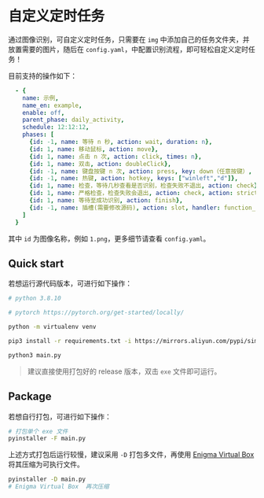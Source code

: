 # 自定义定时任务

通过图像识别，可自定义定时任务，只需要在 `img` 中添加自己的任务文件夹，并放置需要的图片，随后在 `config.yaml`，中配置识别流程，即可轻松自定义定时任务！

目前支持的操作如下：

```yaml
  - {
    name: 示例,
    name_en: example,
    enable: off,
    parent_phase: daily_activity,
    schedule: 12:12:12,
    phases: [
      {id: -1, name: 等待 n 秒, action: wait, duration: n},
      {id: 1, name: 移动鼠标, action: move},
      {id: 1, name: 点击 n 次, action: click, times: n},
      {id: 1, name: 双击, action: doubleClick},
      {id: -1, name: 键盘按键 n 次, action: press, key: down（任意按键）, times: n},
      {id: -1, name: 热键, action: hotkey, keys: ["winleft","d"]},
      {id: 1, name: 检查，等待几秒查看是否识别，检查失败不退出, action: check},
      {id: 1, name: 严格检查，检查失败会退出, action: check, action: strict},
      {id: 1, name: 等待至成功识别, action: finish},
      {id: -1, name: 插槽(需要修改源码), action: slot, handler: function_name_in_slots},
    ]
  }
```
其中 `id` 为图像名称，例如 `1.png`，更多细节请查看 `config.yaml`。

## Quick start

若想运行源代码版本，可进行如下操作：

```sh
# python 3.8.10

# pytorch https://pytorch.org/get-started/locally/

python -m virtualenv venv

pip3 install -r requirements.txt -i https://mirrors.aliyun.com/pypi/simple/

python3 main.py
```

> 建议直接使用打包好的 release 版本，双击 `exe` 文件即可运行。

## Package

若想自行打包，可进行如下操作：

```sh
# 打包单个 exe 文件
pyinstaller -F main.py
```

上述方式打包后运行较慢，建议采用 `-D` 打包多文件，再使用 [Enigma Virtual Box](https://enigmaprotector.com/en/downloads.html) 将其压缩为可执行文件。

```sh
pyinstaller -D main.py
# Enigma Virtual Box  再次压缩
```
